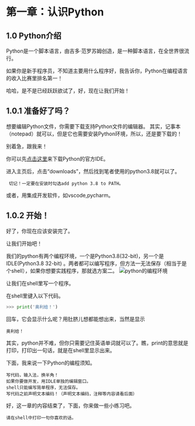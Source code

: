 # 第一章：认识Python
## 1.0 Python介绍
Python是一个脚本语言，由吉多·范罗苏姆创造，是一种脚本语言，在全世界很流行。

如果你是新手程序员，不知道主要用什么程序好，我告诉你，Python在编程语言的收入比赛里排名第一！

哈哈，是不是已经跃跃欲试了，好，现在让我们开始！
## 1.0.1 准备好了吗？
想要编辑Python文件，你需要下载支持Python文件的编辑器。
其实，记事本（notepad）就可以，但是它也需要安装Python环境，所以，还是要下载的！

别着急，跟我来！

你可以先[点击这里](https:www.python.org)来下载Python的官方IDE。

进入主页后，点击“downloads”，然后找到笔者使用的python3.8就可以了。

     切记！一定要在安装时勾选add python 3.8 to PATH。

或者，用集成开发软件，如vscode,pycharm。

## 1.0.2 开始！
好了，你现在应该安装完了。

让我们开始吧！

我们的python有两个编程环境，一个是Python3.8(32-bit)，另一个是IDLE(Python3.8 32-bit) 。两者都可以编写程序，但方法一无法保存（相当于是个shell），如果你想要实践程序，那就选方案二。
![python的编程环境](http://mmbiz.qpic.cn/sz_mmbiz_jpg/HAxsiafq9mG6LTnNia08q4QeHVRicwiaWRnSE3C8IibtCCY1vTDp0UR0Ye0ZBicCHgm0qlXkUicXFuUWbXLiacaCusB4XA/0)

让我们在shell里写一个程序。

在shell里键入以下代码。

```python
>>> print('奥利给！')
```
回车，它会显示什么呢？用肚脐儿想都能想出来，当然是显示
``` shell
奥利给！
```
其实，python并不难，但你只需要记住英语单词就可以了。瞧，print的意思就是打印，打印出一句话，就是在shell里显示出来。

下面，我来说一下Python的编程须知。

    写代码，输入法，换半角！
    如果你要做开发，用IDLE单独的编辑窗口。
    shell只能编写简单程序，无法保存。
    写代码之前声明文本编码！（声明文本编码，注释等内容请看后面）

好，这一章的内容结束了，下面，你来做一些小练习吧。

    请在shell中打印一句你喜欢的话。